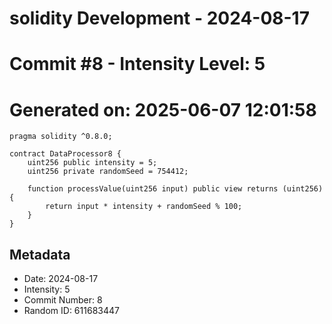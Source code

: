 ﻿# solidity Development - 2024-08-17
# Commit #8 - Intensity Level: 5
# Generated on: 2025-06-07 12:01:58
```solidity
pragma solidity ^0.8.0;

contract DataProcessor8 {
    uint256 public intensity = 5;
    uint256 private randomSeed = 754412;

    function processValue(uint256 input) public view returns (uint256) {
        return input * intensity + randomSeed % 100;
    }
}
```
## Metadata
- Date: 2024-08-17
- Intensity: 5
- Commit Number: 8
- Random ID: 611683447
